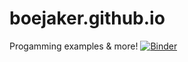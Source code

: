 # boejaker.github.io
Progamming examples &amp; more!
[![Binder](https://mybinder.org/badge_logo.svg)](https://mybinder.org/v2/gh/BoeJaker/boejaker.github.io.git/master)
